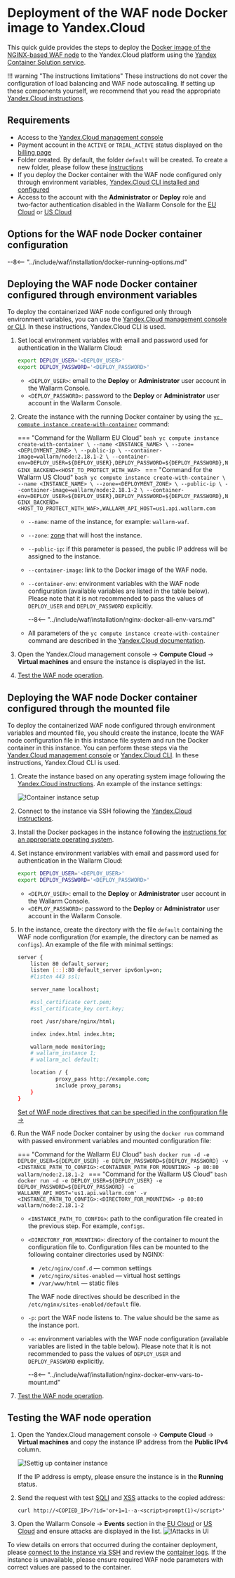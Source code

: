 [default-ip-blocking-settings]:     ../../../admin-en/configure-ip-blocking-nginx-en.md
[wallarm-acl-directive]:            ../../../admin-en/configure-parameters-en.md#wallarm_acl
[allocating-memory-guide]:          ../../../admin-en/configuration-guides/allocate-resources-for-waf-node.md
[mount-config-instr]:               #deploying-the-waf-node-docker-container-configured-through-the-mounted-file
[nginx-waf-directives]:             ../../../admin-en/configure-parameters-en.md

# Deployment of the WAF node Docker image to Yandex.Cloud

This quick guide provides the steps to deploy the [Docker image of the NGINX-based WAF node](https://hub.docker.com/r/wallarm/node) to the Yandex.Cloud platform using the [Yandex Container Solution service](https://cloud.yandex.com/en/docs/cos/).

!!! warning "The instructions limitations"
    These instructions do not cover the configuration of load balancing and WAF node autoscaling. If setting up these components yourself, we recommend that you read the appropriate [Yandex.Cloud instructions](https://cloud.yandex.com/en/docs/compute/operations/instance-groups/create-autoscaled-group).

## Requirements

* Access to the [Yandex.Cloud management console](https://console.cloud.yandex.com/)
* Payment account in the `ACTIVE` or `TRIAL_ACTIVE` status displayed on the [billing page](https://console.cloud.yandex.com/billing)
* Folder created. By default, the folder `default` will be created. To create a new folder, please follow these [instructions](https://cloud.yandex.com/docs/resource-manager/operations/folder/create)
* If you deploy the Docker container with the WAF node configured only through environment variables, [Yandex.Cloud CLI installed and configured](https://cloud.yandex.com/en/docs/cli/quickstart)
* Access to the account with the **Administrator** or **Deploy** role and two‑factor authentication disabled in the Wallarm Console for the [EU Cloud](https://my.wallarm.com/) or [US Cloud](https://us1.my.wallarm.com/)

## Options for the WAF node Docker container configuration

--8<-- "../include/waf/installation/docker-running-options.md"

## Deploying the WAF node Docker container configured through environment variables

To deploy the containerized WAF node configured only through environment variables, you can use the [Yandex.Cloud management console or CLI](https://cloud.yandex.com/en/docs/cos/quickstart). In these instructions, Yandex.Cloud CLI is used.

1. Set local environment variables with email and password used for authentication in the Wallarm Cloud:

    ```bash
    export DEPLOY_USER='<DEPLOY_USER>'
    export DEPLOY_PASSWORD='<DEPLOY_PASSWORD>'
    ```

    * `<DEPLOY_USER>`: email to the **Deploy** or **Administrator** user account in the Wallarm Console.
    * `<DEPLOY_PASSWORD>`: password to the **Deploy** or **Administrator** user account in the Wallarm Console.
2. Create the instance with the running Docker container by using the [`yc compute instance create-with-container`](https://cloud.yandex.com/en/docs/cli/cli-ref/managed-services/compute/instance/create-with-container) command:

    === "Command for the Wallarm EU Cloud"
        ```bash
        yc compute instance create-with-container \
            --name <INSTANCE_NAME> \
            --zone=<DEPLOYMENT_ZONE> \
            --public-ip \
            --container-image=wallarm/node:2.18.1-2 \
            --container-env=DEPLOY_USER=${DEPLOY_USER},DEPLOY_PASSWORD=${DEPLOY_PASSWORD},NGINX_BACKEND=<HOST_TO_PROTECT_WITH_WAF>
        ```
    === "Command for the Wallarm US Cloud"
        ```bash
        yc compute instance create-with-container \
            --name <INSTANCE_NAME> \
            --zone=<DEPLOYMENT_ZONE> \
            --public-ip \
            --container-image=wallarm/node:2.18.1-2 \
            --container-env=DEPLOY_USER=${DEPLOY_USER},DEPLOY_PASSWORD=${DEPLOY_PASSWORD},NGINX_BACKEND=<HOST_TO_PROTECT_WITH_WAF>,WALLARM_API_HOST=us1.api.wallarm.com
        ```

    * `--name`: name of the instance, for example: `wallarm-waf`.
    * `--zone`: [zone](https://cloud.yandex.com/en/docs/overview/concepts/geo-scope) that will host the instance.
    * `--public-ip`: if this parameter is passed, the public IP address will be assigned to the instance.
    * `--container-image`: link to the Docker image of the WAF node.
    * `--container-env`: environment variables with the WAF node configuration (available variables are listed in the table below). Please note that it is not recommended to pass the values of `DEPLOY_USER` and `DEPLOY_PASSWORD` explicitly.

        --8<-- "../include/waf/installation/nginx-docker-all-env-vars.md"
    
    * All parameters of the `yc compute instance create-with-container` command are described in the [Yandex.Cloud documentation](https://cloud.yandex.com/en/docs/cli/cli-ref/managed-services/compute/instance/create-with-container).
3. Open the Yandex.Cloud management console → **Compute Cloud** → **Virtual machines** and ensure the instance is displayed in the list.
4. [Test the WAF node operation](#testing-the-waf-node-operation).

## Deploying the WAF node Docker container configured through the mounted file

To deploy the containerized WAF node configured through environment variables and mounted file, you should create the instance, locate the WAF node configuration file in this instance file system and run the Docker container in this instance. You can perform these steps via the [Yandex.Cloud management console](https://cloud.yandex.com/en/docs/compute/quickstart/) or [Yandex.Cloud CLI](https://cloud.yandex.com/en/docs/cli/cli-ref/managed-services/compute/instance/create). In these instructions, Yandex.Cloud CLI is used.

1. Create the instance based on any operating system image following the [Yandex.Cloud instructions](https://cloud.yandex.com/en/docs/compute/quickstart/quick-create-linux). An example of the instance settings:

    ![!Container instance setup](../../../images/waf-installation/yandex-cloud/create-vm.png)
2. Connect to the instance via SSH following the [Yandex.Cloud instructions](https://cloud.yandex.com/en/docs/compute/operations/vm-connect/ssh#vm-connect).
3. Install the Docker packages in the instance following the [instructions for an appropriate operating system](https://docs.docker.com/engine/install/#server).
4. Set instance environment variables with email and password used for authentication in the Wallarm Cloud:

    ```bash
    export DEPLOY_USER='<DEPLOY_USER>'
    export DEPLOY_PASSWORD='<DEPLOY_PASSWORD>'
    ```

    * `<DEPLOY_USER>`: email to the **Deploy** or **Administrator** user account in the Wallarm Console.
    * `<DEPLOY_PASSWORD>`: password to the **Deploy** or **Administrator** user account in the Wallarm Console.
5. In the instance, create the directory with the file `default` containing the WAF node configuration (for example, the directory can be named as `configs`). An example of the file with minimal settings:

    ```bash
    server {
        listen 80 default_server;
        listen [::]:80 default_server ipv6only=on;
        #listen 443 ssl;

        server_name localhost;

        #ssl_certificate cert.pem;
        #ssl_certificate_key cert.key;

        root /usr/share/nginx/html;

        index index.html index.htm;

        wallarm_mode monitoring;
        # wallarm_instance 1;
        # wallarm_acl default;

        location / {
                proxy_pass http://example.com;
                include proxy_params;
        }
    }
    ```

    [Set of WAF node directives that can be specified in the configuration file →](../../../admin-en/configure-parameters-en.md)
6. Run the WAF node Docker container by using the `docker run` command with passed environment variables and mounted configuration file:

    === "Command for the Wallarm EU Cloud"
        ```bash
        docker run -d -e DEPLOY_USER=${DEPLOY_USER} -e DEPLOY_PASSWORD=${DEPLOY_PASSWORD} -v <INSTANCE_PATH_TO_CONFIG>:<CONTAINER_PATH_FOR_MOUNTING> -p 80:80 wallarm/node:2.18.1-2
        ```
    === "Command for the Wallarm US Cloud"
        ```bash
        docker run -d -e DEPLOY_USER=${DEPLOY_USER} -e DEPLOY_PASSWORD=${DEPLOY_PASSWORD} -e WALLARM_API_HOST='us1.api.wallarm.com' -v <INSTANCE_PATH_TO_CONFIG>:<DIRECTORY_FOR_MOUNTING> -p 80:80 wallarm/node:2.18.1-2
        ```

    * `<INSTANCE_PATH_TO_CONFIG>`: path to the configuration file created in the previous step. For example, `configs`.
    * `<DIRECTORY_FOR_MOUNTING>`: directory of the container to mount the configuration file to. Configuration files can be mounted to the following container directories used by NGINX:

        * `/etc/nginx/conf.d` — common settings
        * `/etc/nginx/sites-enabled` — virtual host settings
        * `/var/www/html` — static files

        The WAF node directives should be described in the `/etc/nginx/sites-enabled/default` file.
    
    * `-p`: port the WAF node listens to. The value should be the same as the instance port.
    * `-e`: environment variables with the WAF node configuration (available variables are listed in the table below). Please note that it is not recommended to pass the values of `DEPLOY_USER` and `DEPLOY_PASSWORD` explicitly.

        --8<-- "../include/waf/installation/nginx-docker-env-vars-to-mount.md"
7. [Test the WAF node operation](#testing-the-waf-node-operation).

## Testing the WAF node operation

1. Open the Yandex.Cloud management console → **Compute Cloud** → **Virtual machines** and copy the instance IP address from the **Public IPv4** column.

    ![!Settig up container instance](../../../images/waf-installation/yandex-cloud/container-copy-ip.png)

    If the IP address is empty, please ensure the instance is in the **Running** status.

2. Send the request with test [SQLI](../../../attacks-vulns-list.md#sql-injection) and [XSS](../../../attacks-vulns-list.md#crosssite-scripting-xss) attacks to the copied address:

    ```
    curl http://<COPIED_IP>/?id='or+1=1--a-<script>prompt(1)</script>'
    ```
3. Open the Wallarm Console → **Events** section in the [EU Cloud](https://my.wallarm.com/search) or [US Cloud](https://us1.my.wallarm.com/search) and ensure attacks are displayed in the list.
    ![!Attacks in UI](../../../images/admin-guides/test-attacks.png)

To view details on errors that occurred during the container deployment, please [connect to the instance via SSH](https://cloud.yandex.com/en/docs/compute/operations/vm-connect/ssh) and review the [container logs](../../../admin-en/configure-logging.md). If the instance is unavailable, please ensure required WAF node parameters with correct values are passed to the container.
